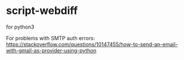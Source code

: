 # script-webdiff

for python3

For problems with SMTP auth errors: https://stackoverflow.com/questions/10147455/how-to-send-an-email-with-gmail-as-provider-using-python